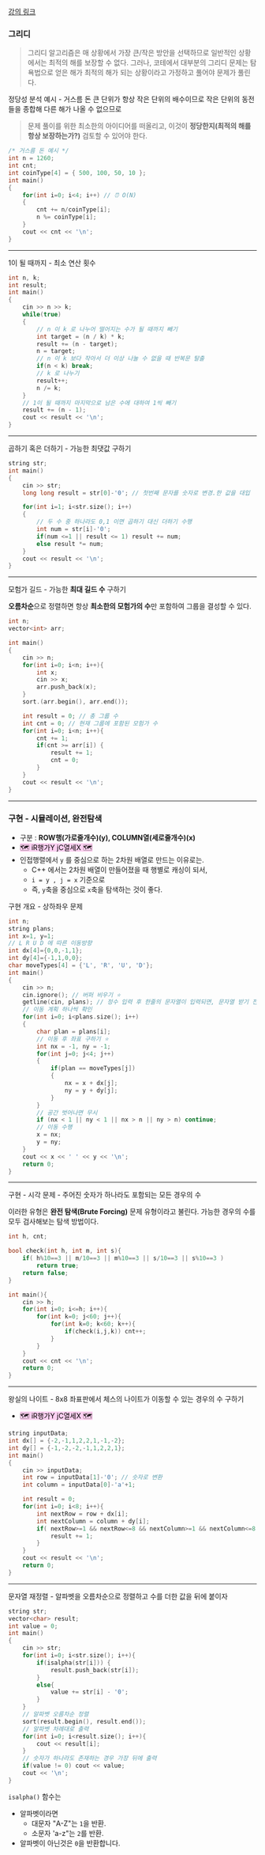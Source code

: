 [강의 링크](https://youtu.be/2zjoKjt97vQ?si=E70ZZQq13wJLECKp)

### 그리디

> 그리디 알고리즘은 매 상황에서 가장 큰/작은 방안을 선택하므로 일반적인 상황에서는 최적의 해를 보장할 수 없다. 그러나, 코테에서 대부분의 그리디 문제는 탐욕법으로 얻은 해가 최적의 해가 되는 상황이라고 가정하고 풀어야 문제가  풀린다.

정당성 분석 예시 - 거스름 돈 
큰 단위가 항상 작은 단위의 배수이므로 작은 단위의 동전들을 종합해 다른 해가 나올 수 없으므로

>  문제 풀이를 위한 최소한의 아이디어를 떠올리고, 이것이 **정당한지(최적의 해를 항상 보장하는가?)** 검토할 수 있어야 한다.

```cpp
/* 거스름 돈 예시 */
int n = 1260;
int cnt;
int coinType[4] = { 500, 100, 50, 10 };
int main()
{
	for(int i=0; i<4; i++) // ⏰ O(N)
	{
		cnt += n/coinType[i];
		n %= coinType[i];
	}
	cout << cnt << '\n';
}
```

---

1이 될 때까지 - 최소 연산 횟수

```cpp
int n, k;
int result;
int main()
{
	cin >> n >> k;
	while(true)
	{
		// n 이 k 로 나누어 떨어지는 수가 될 때까지 빼기
		int target = (n / k) * k;
		result += (n - target);
		n = target;
		// n 이 k 보다 작아서 더 이상 나눌 수 없을 때 반복문 탈출 
		if(n < k) break;
		// k 로 나누기
		result++;
		n /= k;
	}
	// 1이 될 때까지 마지막으로 남은 수에 대하여 1씩 빼기
	result += (n - 1);
	cout << result << '\n';
}
```

---

곱하기 혹은 더하기 - 가능한 최댓값 구하기

```cpp
string str; 
int main()
{
	cin >> str;
	long long result = str[0]-'0'; // 첫번째 문자를 숫자로 변경.한 값을 대입

	for(int i=1; i<str.size(); i++)
	{
		// 두 수 중 하나라도 0,1 이면 곱하기 대신 더하기 수행
		int num = str[i]-'0';
		if(num <=1 || result <= 1) result += num;
		else result *= num;
	}
	cout << result << '\n';
}
```

---

모험가 길드 - 가능한 **최대 길드 수** 구하기

**오름차순**으로 정렬하면 항상 **최소한의 모험가의 수**만 포함하여 그룹을 결성할 수 있다.

```cpp
int n;
vector<int> arr;

int main()
{
	cin >> n;
	for(int i=0; i<n; i++){
		int x;
		cin >> x;
		arr.push_back(x);
	}
	sort.(arr.begin(), arr.end());

	int result = 0; // 총 그룹 수
	int cnt = 0; // 현재 그룹에 포함된 모험가 수
	for(int i=0; i<n; i++){
		cnt += 1;
		if(cnt >= arr[i]) {
			result += 1;
			cnt = 0;
		}
	}
	cout << result << '\n';
}
```

---
### 구현 - 시뮬레이션, 완전탐색

- 구분 : **ROW행(가로줄개수)(y), COLUMN열(세로줄개수)(x)**
- <mark style="background: #FFB8EBA6;">🗺️ iR행가Y jC열세X 🗺️</mark>
- 인접행렬에서 `y` 를 중심으로 하는 2차원 배열로 만드는 이유로는. 
	- C++ 에서는 2차원 배열이 만들어졌을 때 행별로 캐싱이 되서, 
	- `i = y , j = x` 기준으로 
	- 즉, `y`축을 중심으로 `x`축을 탐색하는 것이 좋다.



구현 개요 - 상하좌우 문제 

```cpp
int n;
string plans;
int x=1, y=1;
// L R U D 에 따른 이동방향
int dx[4]={0,0,-1,1};
int dy[4]={-1,1,0,0};
char moveTypes[4] = {'L', 'R', 'U', 'D'};
int main()
{
	cin >> n;
	cin.ignore(); // 버퍼 비우기 ⭐️
	getline(cin, plans); // 정수 입력 후 한줄의 문자열이 입력되면, 문자열 받기 전 버퍼 비우기 ⭐️
	// 이동 계획 하나씩 확인
	for(int i=0; i<plans.size(); i++)
	{
		char plan = plans[i];
		// 이동 후 좌표 구하기 ⭐️
		int nx = -1, ny = -1;
		for(int j=0; j<4; j++)
		{
			if(plan == moveTypes[j])
			{
				nx = x + dx[j];
				ny = y + dy[j];
			}
		}
		// 공간 벗어나면 무시
		if (nx < 1 || ny < 1 || nx > n || ny > n) continue;
		// 이동 수행
		x = nx;
		y = ny;
	}
	cout << x << ' ' << y << '\n';
	return 0;
}
```

---

구현 - 시각 문제 - 주어진 숫자가 하나라도 포함되는 모든 경우의 수

이러한 유형은 **완전 탐색(Brute Forcing)** 문제 유형이라고 불린다. 가능한 경우의 수를 모두 검사해보는 탐색 방법이다.

```cpp
int h, cnt;

bool check(int h, int m, int s){
	if( h%10==3 || m/10==3 || m%10==3 || s/10==3 || s%10==3 )
		return true;
	return false;
}

int main(){
	cin >> h;
	for(int i=0; i<=h; i++){
		for(int k=0; j<60; j++){
			for(int k=0; k<60; k++){
				if(check(i,j,k)) cnt++;
			}
		}
	}
	cout << cnt << '\n';
	return 0;
}
```

---

왕실의 나이트 - 8x8 좌표판에서 체스의 나이트가 이동할 수 있는 경우의 수 구하기 

- <mark style="background: #FFB8EBA6;"> 🗺️ iR행가Y jC열세X 🗺️</mark>

```cpp
string inputData;
int dx[] = {-2,-1,1,2,2,1,-1,-2};
int dy[] = {-1,-2,-2,-1,1,2,2,1};
int main()
{
	cin >> inputData;
	int row = inputData[1]-'0'; // 숫자로 변환
	int column = inputData[0]-'a'+1; 

	int result = 0;
	for(int i=0; i<8; i++){
		int nextRow = row + dx[i];
		int nextColumn = column + dy[i];
		if( nextRow>=1 && nextRow<=8 && nextColumn>=1 && nextColumn<=8 ){
			result += 1;
		}
	}
	cout << result << '\n';
	return 0;
}
```

---

문자열 재정렬 - 알파벳을 오름차순으로 정렬하고 수를 더한 값을 뒤에 붙이자

```cpp
string str;
vector<char> result;
int value = 0;
int main()
{
	cin >> str;
	for(int i=0; i<str.size(); i++){
		if(isalpha(str[i])) {
			result.push_back(str[i]);
		}
		else{
			value += str[i] - '0';
		}
	}
	// 알파벳 오름차순 정렬
	sort(result.begin(), result.end());
	// 알파벳 차례대로 출력
	for(int i=0; i<result.size(); i++){
		cout << result[i];
	}
	// 숫자가 하나라도 존재하는 경우 가장 뒤에 출력
	if(value != 0) cout << value;
	cout << '\n';
}
```

`isalpha()` 함수는  
- 알파벳이라면
	- 대문자 "A-Z"는 `1`을 반환.  
	- 소문자 'a-z"는 `2`를 반환.  
- 알파벳이 아닌것은 `0`을 반환합니다.

